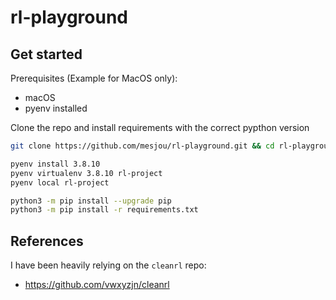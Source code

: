 # rl-playground

## Get started

Prerequisites (Example for MacOS only):

* macOS
* pyenv installed

Clone the repo and install requirements with the correct pypthon version
```bash
git clone https://github.com/mesjou/rl-playground.git && cd rl-playground

pyenv install 3.8.10
pyenv virtualenv 3.8.10 rl-project
pyenv local rl-project

python3 -m pip install --upgrade pip
python3 -m pip install -r requirements.txt 
```


## References

I have been heavily relying on the `cleanrl` repo:
* https://github.com/vwxyzjn/cleanrl
